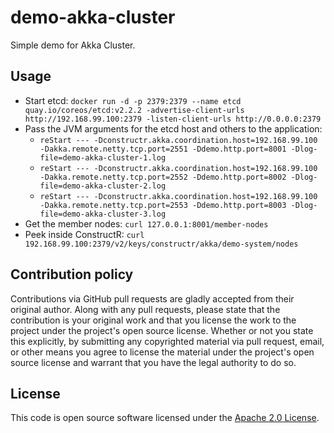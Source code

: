 # demo-akka-cluster #

Simple demo for Akka Cluster.

## Usage ##

- Start etcd: `docker run -d -p 2379:2379 --name etcd quay.io/coreos/etcd:v2.2.2 -advertise-client-urls http://192.168.99.100:2379 -listen-client-urls http://0.0.0.0:2379`
- Pass the JVM arguments for the etcd host and others to the application:
  - `reStart --- -Dconstructr.akka.coordination.host=192.168.99.100 -Dakka.remote.netty.tcp.port=2551 -Ddemo.http.port=8001 -Dlog-file=demo-akka-cluster-1.log`
  - `reStart --- -Dconstructr.akka.coordination.host=192.168.99.100 -Dakka.remote.netty.tcp.port=2552 -Ddemo.http.port=8002 -Dlog-file=demo-akka-cluster-2.log`
  - `reStart --- -Dconstructr.akka.coordination.host=192.168.99.100 -Dakka.remote.netty.tcp.port=2553 -Ddemo.http.port=8003 -Dlog-file=demo-akka-cluster-3.log`
- Get the member nodes: `curl 127.0.0.1:8001/member-nodes`
- Peek inside ConstructR: `curl 192.168.99.100:2379/v2/keys/constructr/akka/demo-system/nodes`

## Contribution policy ##

Contributions via GitHub pull requests are gladly accepted from their original author. Along with any pull requests, please state that the contribution is your original work and that you license the work to the project under the project's open source license. Whether or not you state this explicitly, by submitting any copyrighted material via pull request, email, or other means you agree to license the material under the project's open source license and warrant that you have the legal authority to do so.

## License ##

This code is open source software licensed under the [Apache 2.0 License]("http://www.apache.org/licenses/LICENSE-2.0.html").
